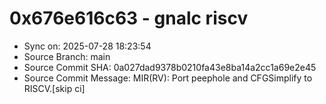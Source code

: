 # 0x676e616c63 - gnalc riscv

- Sync on: 2025-07-28 18:23:54
- Source Branch: main
- Source Commit SHA: 0a027dad9378b0210fa43e8ba14a2cc1a69e2e45
- Source Commit Message: MIR(RV): Port peephole and CFGSimplify to RISCV.[skip ci]
